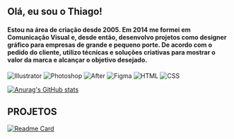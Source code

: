 ## Olá, eu sou o Thiago!

#### Estou na área de criação desde 2005. Em 2014 me formei em Comunicação Visual e, desde então, desenvolvo projetos como designer gráfico para empresas de grande e pequeno porte. De acordo com o pedido do cliente, utilizo técnicas e soluções criativas para mostrar o valor da marca e alcançar o objetivo desejado.

![Illustrator](https://img.shields.io/badge/Adobe%20Illustrator-FF9A00?style=for-the-badge&logo=adobe%20illustrator&logoColor=white)
![Photoshop](	https://img.shields.io/badge/Adobe%20Photoshop-31A8FF?style=for-the-badge&logo=Adobe%20Photoshop&logoColor=black)
![After](https://img.shields.io/badge/Adobe%20after%20affects-CF96FD?style=for-the-badge&logo=Adobe%20after%20effects&logoColor=393665)
![Figma](https://img.shields.io/badge/Figma-F24E1E?style=for-the-badge&logo=figma&logoColor=white)
![HTML](https://img.shields.io/badge/HTML5-E34F26?style=for-the-badge&logo=html5&logoColor=white)
![CSS](https://img.shields.io/badge/CSS3-1572B6?style=for-the-badge&logo=css3&logoColor=white)

[![Anurag's GitHub stats](https://github-readme-stats.vercel.app/api?username=othiagomarques&theme=dark)](https://github.com/anuraghazra/github-readme-stats)

## PROJETOS
[![Readme Card](https://github-readme-stats.vercel.app/api/pin/?username=othiagomarques&repo=othiagomarques.github.io)](https://github.com/anuraghazra/github-readme-stats)

